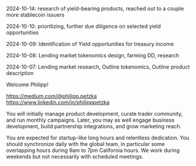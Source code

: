 2024-10-14: research of yield-bearing products, reached out to a couple more stablecoin issuers

2024-10-10: prioritizing, further due diligence on selected yield opportunities

2024-10-09: Identification of Yield opportunities for treasury income

2024-10-08: Lending market tokenomics design, farming DD, research

2024-10-07: Lending market research, Outline tokenomics, Outline product description





Welcome Philipp!

https://medium.com/@philipp.petzka
https://www.linkedin.com/in/philipppetzka

You will initially manage product development, curate trader community, and run monthly campaigns. Later, you may as well engage business development, build partnership integrations, and grow marketing reach.

You are expected for startup-like long hours and relentless dedication. You should synchronize daily with the global team, in particular some overlapping hours during 9am to 7pm California hours. We work during weekends but not necessarily with scheduled meetings.
